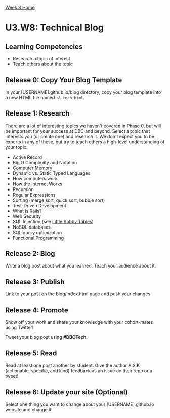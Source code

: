 [Week 8 Home](../)

# U3.W8: Technical Blog

## Learning Competencies
- Research a topic of interest
- Teach others about the topic

## Release 0: Copy Your Blog Template
In your [USERNAME].github.io/blog directory, copy your blog template into a new HTML file named `t8-tech.html`.

## Release 1: Research

There are a lot of interesting topics we haven't covered in Phase 0, but will be important for your success at DBC and beyond. Select a topic that interests you (or create one) and research it. We don't expect you to be experts in any of these, but try to teach others a high-level understanding of your topic.

- Active Record
- Big O Complexity and Notation
- Computer Memory
- Dynamic vs. Static Typed Languages
- How computers work
- How the Internet Works
- Recursion
- Regular Expressions
- Sorting (merge sort, quick sort, bubble sort)
- Test-Driven Development
- What is Rails?
- Web Security
- SQL Injection (see [Little Bobby Tables](http://xkcd.com/327/))
- NoSQL databases
- SQL query optimization
- Functional Programming

## Release 2: Blog
Write a blog post about what you learned. Teach your audience about it.

## Release 3: Publish
Link to your post on the blog/index.html page and push your changes.

## Release 4: Promote
Show off your work and share your knowledge with your cohort-mates using Twitter!

Tweet your blog post using **#DBCTech**.

## Release 5: Read

Read at least one post another by student. Give the author A.S.K (actionable, specific, and kind) feedback as an issue on their repo or a tweet!

## Release 6: Update your site (Optional)
Select one thing you want to change about your [USERNAME].github.io website and change it!